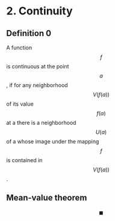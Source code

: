# 2. Continuity

## Definition 0

A function $$f$$ is continuous at the point $$a$$, if for any neighborhood $$V (f (a))$$ of its value $$f (a)$$ at a there is a neighborhood $$U(a)$$ of a whose image under the mapping$$ f$$ is contained in $$V (f (a))$$.



## Mean-value theorem













$$\blacksquare$$

